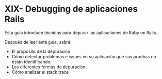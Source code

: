 # XIX- Debugging de aplicaciones Rails

Esta guía introduce técnicas para depurar las aplicaciones de Ruby on Rails.

Después de leer esta guía, sabrá:

* El propósito de la depuración.
* Cómo detectar problemas e issues en su aplicación que sus pruebas no están identificando.
* Las diferentes formas de depuración.
* Cómo analizar el stack trace



